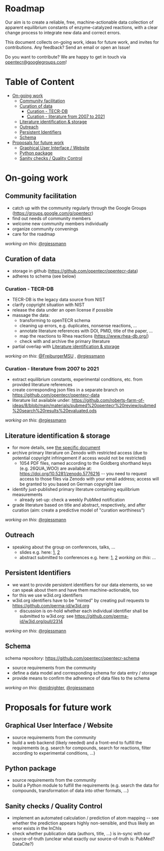 # Roadmap

Our aim is to create a reliable, free, machine-actionable data collection of apparent equilibrium constants of enzyme-catalyzed reactions, with a clear change process to integrate new data and correct errors.

This document collects on-going work, ideas for future work, and invites for contributions. Any feedback? Send an email or open an Issue!

Do you want to contribute? We are happy to get in touch via opentecr@googlegroups.com!



# Table of Content

- [On-going work](#on-going-work)
  * [Community facilitation](#community-facilitation)
  * [Curation of data](#curation-of-data)
    + [Curation - TECR-DB](#curation---tecr-db)
    + [Curation - literature from 2007 to 2021](#curation---literature-from-2007-to-2021)
  * [Literature identification & storage](#-literature-identification---storage)
  * [Outreach](#outreach)
  * [Persistent Identifiers](#persistent-identifiers)
  * [Schema](#schema)
- [Proposals for future work](#proposals-for-future-work)
  * [Graphical User Interface / Website](#graphical-user-interface---website)
  * [Python package](#python-package)
  * [Sanity checks / Quality Control](#sanity-checks---quality-control)


# On-going work

## Community facilitation

* catch up with the community regularly through the Google Groups (https://groups.google.com/g/opentecr)
* find out needs of community members
* welcome new community members individually
* organize community convenings
* care for the roadmap

_working on this_: [@rgiessmann](https://github.com/rgiessmann)


## Curation of data

* storage in github (https://github.com/opentecr/opentecr-data)
* adheres to schema (see below)


### Curation - TECR-DB

* TECR-DB is the legacy data source from NIST
* clarify copyright situation with NIST
* release the data under an open license if possible
* massage the data:
  * transforming to openTECR schema
  * cleaning up errors, e.g. duplicates, nonsense reactions, ...
  * annotate literature references with DOI, PMID, title of the paper, ...
  * map the reactions to Rhea reactions (https://www.rhea-db.org/)
  * check with and archive the primary literature
* partial overlap with [Literature identification & storage](#-literature-identification---storage)

_working on this_: [@FreiburgerMSU](https://github.com/FreiburgerMSU) , [@rgiessmann](https://github.com/rgiessmann)


### Curation - literature from 2007 to 2021

* extract equilibrium constants, experimental conditions, etc. from provided literature references
* create corresponding json files in a separate branch on https://github.com/opentecr/opentecr-data
* literature list available under: https://github.com/roberts-farm-of-ideas/8/blob/main/materials/pubmed%20opentecr%20review/pubmed%20search%20results%20evaluated.ods

_working on this_: [@rgiessmann](https://github.com/rgiessmann)


## Literature identification & storage

* for more details, see [the specific document](./roadmap/literature_identification_and_storage.md)
* archive primary literature on Zenodo with restricted access (due to potential copyright infringement if access would not be restricted)
  * 1054 PDF files, named according to the Goldberg shorthand keys (e.g. 26QUA_WOO) are available at: https://doi.org/10.5281/zenodo.5776216 -- you need to request access to those files via Zenodo with your email address; access will be granted to you based on German copyright law
* identify just-published primary literature containing equilibrium measurements
  * already set-up: check a weekly PubMed notification
* grade literature based on title and abstract, respectively, and after curation (aim: create a predictive model of "curation worthiness")

_working on this_: [@rgiessmann](https://github.com/rgiessmann)


## Outreach

* speaking about the group on conferences, talks, ...
  * slides e.g. here: [1](https://doi.org/10.5281/zenodo.5355130), [2](https://doi.org/10.5281/zenodo.5566376)
  * abstract submitted to conferences e.g. here: [1](./roadmap/abstracts.md#2022-08-06-combine-2022), [2](./roadmap/abstracts.md#2021-08-20-combine-2021)
_working on this_: ...


## Persistent Identifiers

* we want to provide persistent identifiers for our data elements, so we can speak about them and have them machine-actionable, too
* for this we use w3id.org identifiers
* w3id.org identifiers have to be "minted" by creating pull requests to https://github.com/perma-id/w3id.org
  * discussion is on-hold whether each individual identifier shall be submitted to w3id.org: see https://github.com/perma-id/w3id.org/pull/2314

_working on this_: [@rgiessmann](https://github.com/rgiessmann)


## Schema

schema repository: https://github.com/opentecr/opentecr-schema

* source requirements from the community
* define a data model and corresponding schema for data entry / storage
* provide means to confirm the adherence of data files to the schema

_working on this_: [@midnighter](https://github.com/midnighter), [@rgiessmann](https://github.com/rgiessmann)


# Proposals for future work

## Graphical User Interface / Website

* source requirements from the community
* build a web backend (likely needed) and a front-end to fulfill the requirements (e.g. search for compounds, search for reactions, filter according to experimental conditions, ...)


## Python package

* source requirements from the community
* build a Python module to fulfill the requirements (e.g. search the data for compounds, transformation of data into other formats, ...)


## Sanity checks / Quality Control

* implement an automated calculation / prediction of atom mapping -- see whether the prediction appears highly non-sensible, and thus likely an error exists in the InChIs
* check whether publication data (authors, title, ...) is in-sync with our source-of-truth (unclear what exactly our source-of-truth is: PubMed? DataCite?)
